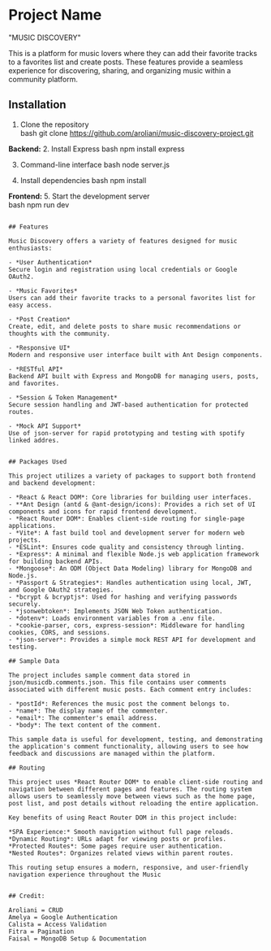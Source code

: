 # Project Name

"MUSIC DISCOVERY"

This is a platform for music lovers where they can add their favorite tracks to a favorites list and create posts. These features provide a seamless experience for discovering, sharing, and organizing music within a community platform.

## Installation

1. Clone the repository  
   bash
   git clone https://github.com/aroliani/music-discovery-project.git

**Backend:**
2. Install Express 
   bash
   npm install express
   
3. Command-line interface
    bash
    node server.js

4. Install dependencies
    bash
    npm install

**Frontend:**
5. Start the development server  
   bash
   npm run dev
   ```

## Features

Music Discovery offers a variety of features designed for music enthusiasts:

- *User Authentication*  
  Secure login and registration using local credentials or Google OAuth2.

- *Music Favorites*  
  Users can add their favorite tracks to a personal favorites list for easy access.

- *Post Creation*  
  Create, edit, and delete posts to share music recommendations or thoughts with the community.

- *Responsive UI*  
  Modern and responsive user interface built with Ant Design components.

- *RESTful API*  
  Backend API built with Express and MongoDB for managing users, posts, and favorites.

- *Session & Token Management*  
  Secure session handling and JWT-based authentication for protected routes.

- *Mock API Support*  
  Use of json-server for rapid prototyping and testing with spotify linked addres.


## Packages Used

This project utilizes a variety of packages to support both frontend and backend development:

- *React & React DOM*: Core libraries for building user interfaces.
- **Ant Design (antd & @ant-design/icons): Provides a rich set of UI components and icons for rapid frontend development.
- *React Router DOM*: Enables client-side routing for single-page applications.
- *Vite*: A fast build tool and development server for modern web projects.
- *ESLint*: Ensures code quality and consistency through linting.
- *Express*: A minimal and flexible Node.js web application framework for building backend APIs.
- *Mongoose*: An ODM (Object Data Modeling) library for MongoDB and Node.js.
- *Passport & Strategies*: Handles authentication using local, JWT, and Google OAuth2 strategies.
- *bcrypt & bcryptjs*: Used for hashing and verifying passwords securely.
- *jsonwebtoken*: Implements JSON Web Token authentication.
- *dotenv*: Loads environment variables from a .env file.
- *cookie-parser, cors, express-session*: Middleware for handling cookies, CORS, and sessions.
- *json-server*: Provides a simple mock REST API for development and testing.

## Sample Data

The project includes sample comment data stored in json/musicdb.comments.json. This file contains user comments associated with different music posts. Each comment entry includes:

- *postId*: References the music post the comment belongs to.
- *name*: The display name of the commenter.
- *email*: The commenter's email address.
- *body*: The text content of the comment.

This sample data is useful for development, testing, and demonstrating the application's comment functionality, allowing users to see how feedback and discussions are managed within the platform.

## Routing

This project uses *React Router DOM* to enable client-side routing and navigation between different pages and features. The routing system allows users to seamlessly move between views such as the home page, post list, and post details without reloading the entire application.

Key benefits of using React Router DOM in this project include:

*SPA Experience:* Smooth navigation without full page reloads.
*Dynamic Routing*: URLs adapt for viewing posts or profiles.
*Protected Routes*: Some pages require user authentication.
*Nested Routes*: Organizes related views within parent routes.

This routing setup ensures a modern, responsive, and user-friendly navigation experience throughout the Music


## Credit:

Aroliani = CRUD
Amelya = Google Authentication
Calista = Access Validation
Fitra = Pagination
Faisal = MongoDB Setup & Documentation